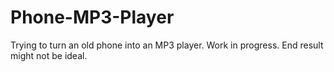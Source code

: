 # Phone-MP3-Player
Trying to turn an old phone into an MP3 player. Work in progress. End result might not be ideal.
